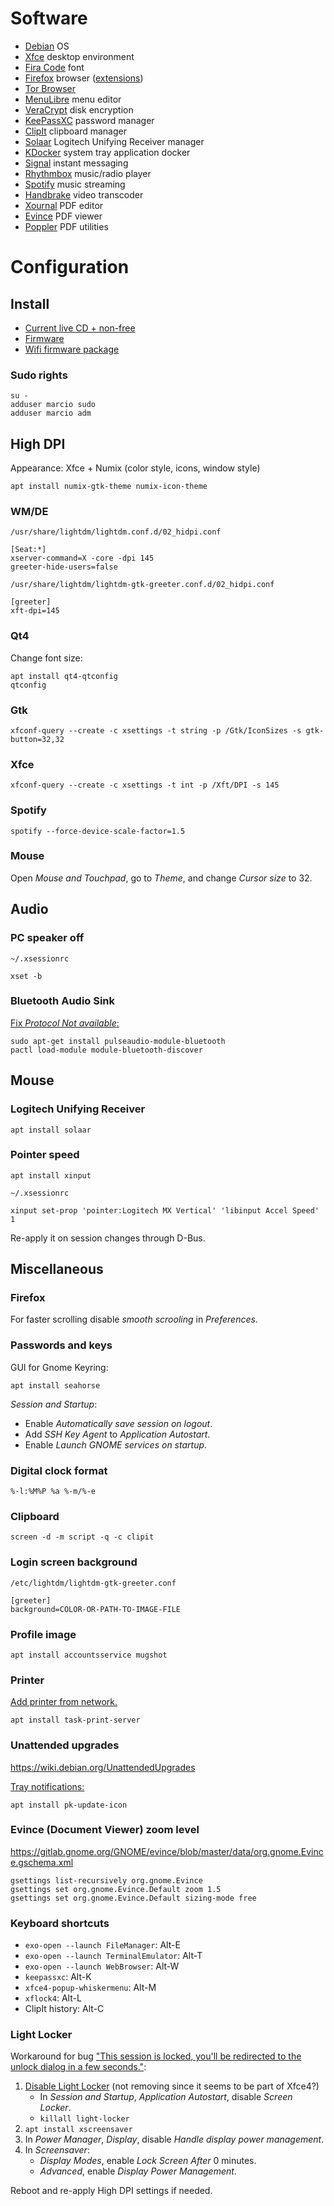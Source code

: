 # Software

- [Debian](https://www.debian.org) OS
- [Xfce](https://xfce.org) desktop environment
- [Fira Code](https://github.com/tonsky/FiraCode) font
- [Firefox](https://www.firefox.com) browser ([extensions](https://addons.mozilla.org/en-US/firefox/collections/13173821/essentials/))
- [Tor Browser](https://www.torproject.org)
- [MenuLibre](https://bluesabre.org/projects/menulibre/) menu editor
- [VeraCrypt](https://www.veracrypt.fr) disk encryption
- [KeePassXC](https://keepassxc.org) password manager
- [ClipIt](https://github.com/CristianHenzel/ClipIt) clipboard manager
- [Solaar](https://pwr-solaar.github.io/Solaar/) Logitech Unifying Receiver manager
- [KDocker](https://github.com/user-none/KDocker) system tray application docker
- [Signal](https://www.signal.org/) instant messaging
- [Rhythmbox](https://wiki.gnome.org/Apps/Rhythmbox/) music/radio player
- [Spotify](https://www.spotify.com) music streaming
- [Handbrake](https://handbrake.fr) video transcoder
- [Xournal](http://xournal.sourceforge.net) PDF editor
- [Evince](https://wiki.gnome.org/Apps/Evince) PDF viewer
- [Poppler](https://poppler.freedesktop.org) PDF utilities

# Configuration

## Install

- [Current live CD + non-free](http://cdimage.debian.org/cdimage/unofficial/non-free/cd-including-firmware/current-live/amd64/iso-hybrid/)
- [Firmware](https://wiki.debian.org/Firmware)
- [Wifi firmware package](https://packages.debian.org/stretch/all/firmware-iwlwifi/download)

### Sudo rights

    su -
    adduser marcio sudo
    adduser marcio adm

## High DPI

Appearance: Xfce + Numix (color style, icons, window style)

    apt install numix-gtk-theme numix-icon-theme

### WM/DE

`/usr/share/lightdm/lightdm.conf.d/02_hidpi.conf`

    [Seat:*]
    xserver-command=X -core -dpi 145
    greeter-hide-users=false

`/usr/share/lightdm/lightdm-gtk-greeter.conf.d/02_hidpi.conf`

    [greeter]
    xft-dpi=145

### Qt4

Change font size:

    apt install qt4-qtconfig
    qtconfig

### Gtk

    xfconf-query --create -c xsettings -t string -p /Gtk/IconSizes -s gtk-button=32,32

### Xfce

    xfconf-query --create -c xsettings -t int -p /Xft/DPI -s 145

### Spotify

    spotify --force-device-scale-factor=1.5

### Mouse

Open *Mouse and Touchpad*, go to *Theme*, and change *Cursor size* to 32.

## Audio

### PC speaker off

`~/.xsessionrc`

    xset -b

### Bluetooth Audio Sink

[Fix *Protocol Not available*:](https://askubuntu.com/a/801669/163034)

    sudo apt-get install pulseaudio-module-bluetooth
    pactl load-module module-bluetooth-discover

## Mouse

### Logitech Unifying Receiver

    apt install solaar

### Pointer speed

    apt install xinput

`~/.xsessionrc`

    xinput set-prop 'pointer:Logitech MX Vertical' 'libinput Accel Speed' 1

Re-apply it on session changes through D-Bus.

## Miscellaneous

### Firefox

For faster scrolling disable *smooth scrooling* in *Preferences*.

### Passwords and keys

GUI for Gnome Keyring:

    apt install seahorse

*Session and Startup*:
- Enable *Automatically save session on logout*.
- Add *SSH Key Agent* to *Application Autostart*.
- Enable *Launch GNOME services on startup*.

### Digital clock format

    %-l:%M%P %a %-m/%-e

### Clipboard

    screen -d -m script -q -c clipit

### Login screen background

`/etc/lightdm/lightdm-gtk-greeter.conf`

    [greeter]
    background=COLOR-OR-PATH-TO-IMAGE-FILE

### Profile image

    apt install accountsservice mugshot

### Printer

[Add printer from network.](http://localhost:631)

    apt install task-print-server

### Unattended upgrades

https://wiki.debian.org/UnattendedUpgrades

[Tray notifications:](https://code.guido-berhoerster.org/projects/pk-update-icon/)

    apt install pk-update-icon

### Evince (Document Viewer) zoom level

https://gitlab.gnome.org/GNOME/evince/blob/master/data/org.gnome.Evince.gschema.xml

    gsettings list-recursively org.gnome.Evince
    gsettings set org.gnome.Evince.Default zoom 1.5
    gsettings set org.gnome.Evince.Default sizing-mode free

### Keyboard shortcuts

- `exo-open --launch FileManager`: Alt-E
- `exo-open --launch TerminalEmulator`: Alt-T
- `exo-open --launch WebBrowser`: Alt-W
- `keepassxc`: Alt-K
- `xfce4-popup-whiskermenu`: Alt-M
- `xflock4`: Alt-L
- ClipIt history: Alt-C

### Light Locker

Workaround for bug ["This session is locked, you'll be redirected to the unlock
dialog in a few seconds."](https://github.com/the-cavalry/light-locker/issues/126):

1. [Disable Light Locker](https://askubuntu.com/questions/544818/how-do-i-disable-automatic-screen-locking-in-xubuntu#544824) (not removing since it seems to be part of Xfce4?)
   - In *Session and Startup*, *Application Autostart*, disable *Screen Locker*.
   - `killall light-locker`
2. `apt install xscreensaver`
3. In *Power Manager*, *Display*, disable *Handle display power management*.
4. In *Screensaver*:
   - *Display Modes*, enable *Lock Screen After* 0 minutes.
   - *Advanced*, enable *Display Power Management*.

Reboot and re-apply High DPI settings if needed.
